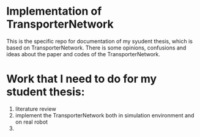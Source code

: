 # Implementation of TransporterNetwork
This is the specific repo for documentation of my syudent thesis, which is based on TransporterNetwork. There is some opinions, confusions and ideas about the paper and codes of the TransporterNetwork.
# Work that I need to do for my student thesis:
1. literature review
2. implement the TransporterNetwork both in simulation environment and on real robot
3. 
